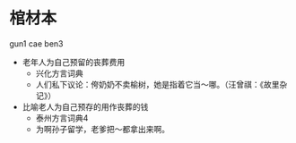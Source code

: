 # 棺材本
gun1 cae ben3
+ 老年人为自己预留的丧葬费用
  * 兴化方言词典
  - 人们私下议论：侉奶奶不卖榆树，她是指着它当～哪。（汪曾祺：《故里杂记》）
+ 比喻老人为自己预存的用作丧葬的钱
  * 泰州方言词典4
  - 为啊孙子留学，老爹把～都拿出来啊。
